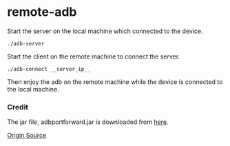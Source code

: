 # remote-adb

Start the server on the local machine which connected to the device.
```
./adb-server
```

Start the client on the remote machine to connect the server.
```
./adb-connect __server_ip__
```

Then enjoy the adb on the remote machine while the device is connected to the local machine.

### Credit
The jar file, adbportforward.jar is downloaded from [here](https://bitbucket.org/chabernac/adbportforward/downloads).

[Origin Source](https://bitbucket.org/chabernac/adbportforward/wiki/Home)
